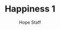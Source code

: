---
image: /assets/img/kl/kl_happiness_1.png
title: Happiness 1
number: 1
categories:
  - Meditations
  - Virtues
  - Happiness
author: Hope Staff
notes: Happiness 1
embed: >-
  EMBED_GOES_HERE
transcript: >-
  SOME LINES OF TEXT START HERE
---